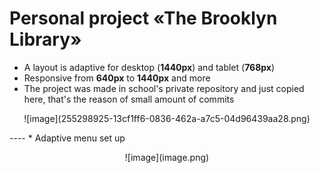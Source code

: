 # Personal project «The Brooklyn Library»

* A layout is adaptive for desktop (**1440px**) and tablet (**768px**)
* Responsive from **640px** to **1440px** and more
* The project was made in school's private repository and just copied here, that's the reason of small amount of commits
<p align="center">
![image](255298925-13cf1ff6-0836-462a-a7c5-04d96439aa28.png)
</p>
----
* Adaptive menu set up
<p align="center">
![image](image.png)
</p>